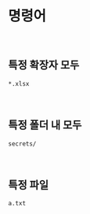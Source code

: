 #  명령어

<br>

## 특정 확장자 모두

```
*.xlsx
```



<br/>

## 특정 폴더 내 모두

```
secrets/
```

<br/>



## 특정 파일

```
a.txt
```

